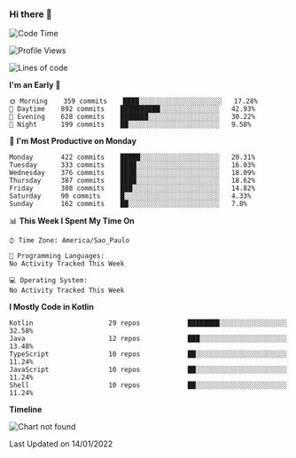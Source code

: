 ### Hi there 👋

<!--
**fernandonogueira/fernandonogueira** is a ✨ _special_ ✨ repository because its `README.md` (this file) appears on your GitHub profile.

Here are some ideas to get you started:

- 🔭 I’m currently working on ...
- 🌱 I’m currently learning ...
- 👯 I’m looking to collaborate on ...
- 🤔 I’m looking for help with ...
- 💬 Ask me about ...
- 📫 How to reach me: ...
- 😄 Pronouns: ...
- ⚡ Fun fact: ...
-->

<!--START_SECTION:waka-->
![Code Time](http://img.shields.io/badge/Code%20Time-1%2C196%20hrs%2017%20mins-blue)

![Profile Views](http://img.shields.io/badge/Profile%20Views-0-blue)

![Lines of code](https://img.shields.io/badge/From%20Hello%20World%20I%27ve%20Written-330%20Thousand%20lines%20of%20code-blue)

**I'm an Early 🐤** 

```text
🌞 Morning    359 commits    ████░░░░░░░░░░░░░░░░░░░░░   17.28% 
🌆 Daytime    892 commits    ██████████░░░░░░░░░░░░░░░   42.93% 
🌃 Evening    628 commits    ███████░░░░░░░░░░░░░░░░░░   30.22% 
🌙 Night      199 commits    ██░░░░░░░░░░░░░░░░░░░░░░░   9.58%

```
📅 **I'm Most Productive on Monday** 

```text
Monday       422 commits    █████░░░░░░░░░░░░░░░░░░░░   20.31% 
Tuesday      333 commits    ████░░░░░░░░░░░░░░░░░░░░░   16.03% 
Wednesday    376 commits    ████░░░░░░░░░░░░░░░░░░░░░   18.09% 
Thursday     387 commits    ████░░░░░░░░░░░░░░░░░░░░░   18.62% 
Friday       308 commits    ███░░░░░░░░░░░░░░░░░░░░░░   14.82% 
Saturday     90 commits     █░░░░░░░░░░░░░░░░░░░░░░░░   4.33% 
Sunday       162 commits    ██░░░░░░░░░░░░░░░░░░░░░░░   7.8%

```


📊 **This Week I Spent My Time On** 

```text
⌚︎ Time Zone: America/Sao_Paulo

💬 Programming Languages: 
No Activity Tracked This Week

💻 Operating System: 
No Activity Tracked This Week

```

**I Mostly Code in Kotlin** 

```text
Kotlin                   29 repos            ████████░░░░░░░░░░░░░░░░░   32.58% 
Java                     12 repos            ███░░░░░░░░░░░░░░░░░░░░░░   13.48% 
TypeScript               10 repos            ██░░░░░░░░░░░░░░░░░░░░░░░   11.24% 
JavaScript               10 repos            ██░░░░░░░░░░░░░░░░░░░░░░░   11.24% 
Shell                    10 repos            ██░░░░░░░░░░░░░░░░░░░░░░░   11.24%

```


**Timeline**

![Chart not found](https://raw.githubusercontent.com/fernandonogueira/fernandonogueira/master/charts/bar_graph.png) 


 Last Updated on 14/01/2022
<!--END_SECTION:waka-->
